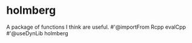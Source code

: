 # holmberg
A package of functions I think are useful.
#'@importFrom Rcpp evalCpp
#'@useDynLib holmberg